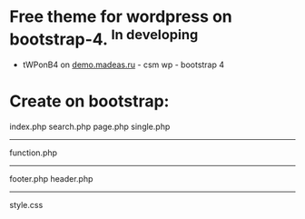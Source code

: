 # Free theme for wordpress on bootstrap-4. <sup>In developing</sup>

* tWPonB4 on <a href="http://demo.madeas.ru/" title="">demo.madeas.ru</a> - csm wp - bootstrap 4

# Create on bootstrap:
index.php
search.php
page.php
single.php
____________
function.php
____________
footer.php
header.php
____________
style.css
